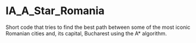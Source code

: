 # IA_A_Star_Romania


Short code that tries to find the best path between some of the most iconic Romanian cities and, its capital, Bucharest using the A* algorithm.
